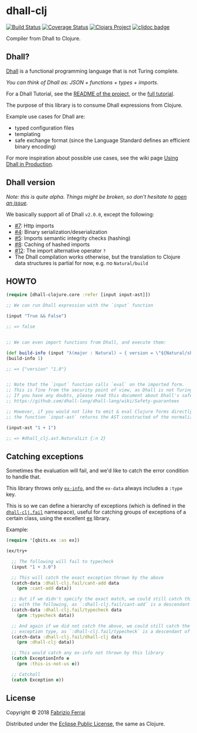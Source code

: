 # dhall-clj

[![Build Status](https://travis-ci.org/f-f/dhall-clj.svg?branch=master)](https://travis-ci.org/f-f/dhall-clj)
[![Coverage Status](https://coveralls.io/repos/github/f-f/dhall-clj/badge.svg?branch=master)](https://coveralls.io/github/f-f/dhall-clj?branch=master)
[![Clojars Project](https://img.shields.io/clojars/v/dhall-clj/dhall-clj.svg)](https://clojars.org/dhall-clj/dhall-clj)
[![cljdoc badge](https://cljdoc.xyz/badge/dhall-clj/dhall-clj)](https://cljdoc.xyz/d/dhall-clj/dhall-clj/CURRENT)

Compiler from Dhall to Clojure.

## Dhall?

[Dhall][dhall] is a functional programming language that is not Turing complete.

*You can think of Dhall as: JSON + functions + types + imports.*

For a Dhall Tutorial, see the [README of the project][dhall], or the [full tutorial][dhall-tutorial].

The purpose of this library is to consume Dhall expressions from Clojure.

Example use cases for Dhall are:
- typed configuration files
- templating
- safe exchange format (since the Language Standard defines an efficient binary encoding)

For more inspiration about possible use cases, see the wiki page
[Using Dhall in Production][dhall-production].

## Dhall version

*Note: this is quite alpha. Things might be broken, so don't hesitate to [open an issue][issues].*

We basically support all of Dhall `v2.0.0`, except the following:
- [#7](../../issues/7): Http imports
- [#4](../../issues/4): Binary serialization/deserialization
- [#5](../../issues/5): Imports semantic integrity checks (hashing)
- [#8](../../issues/8): Caching of hashed imports
- [#12](../../issues/12): The import alternative operator `?`
- The Dhall compilation works otherwise, but the translation to Clojure data structures is partial for now, e.g. no `Natural/build`

## HOWTO

```clojure
(require [dhall-clojure.core :refer [input input-ast]])

;; We can run Dhall expression with the `input` function

(input "True && False")

;; => false


;; We can even import functions from Dhall, and execute them:

(def build-info (input "λ(major : Natural) → { version = \"${Natural/show major}.0\" }"))
(build-info 1)

;; => {"version" "1.0"}


;; Note that the `input` function calls `eval` on the imported form.
;; This is fine from the security point of view, as Dhall is not Turing Complete.
;; If you have any doubts, please read this document about Dhall's safety guarantees:
;; https://github.com/dhall-lang/dhall-lang/wiki/Safety-guarantees

;; However, if you would not like to emit & eval Clojure forms directly,
;; the function `input-ast` returns the AST constructed of the normalized expression:

(input-ast "1 + 1")

;; => #dhall_clj.ast.NaturalLit {:n 2}
```

## Catching exceptions

Sometimes the evaluation will fail, and we'd like to catch the error condition to handle that.

This library throws only [`ex-info`][ex-info], and the `ex-data` always includes a `:type` key.

This is so we can define a hierarchy of exceptions (which is defined in the [`dhall-clj.fail`][fail]
namespace), useful for catching groups of exceptions of a certain class, using the excellent [ex][ex]
library.

Example:

```clojure
(require '[qbits.ex :as ex])

(ex/try+

  ;; The following will fail to typecheck
  (input "1 + 3.0")

  ;; This will catch the exact exception thrown by the above
  (catch-data :dhall-clj.fail/cant-add data
    (prn :cant-add data))

  ;; But if we didn't specify the exact match, we could still catch this
  ;; with the following, as `:dhall-clj.fail/cant-add` is a descendant of `:dhall-clj.fail/typecheck`
  (catch-data :dhall-clj.fail/typecheck data
    (prn :typecheck data))

  ;; And again if we did not catch the above, we could still catch the "library-wide"
  ;; exception type, as `:dhall-clj.fail/typecheck` is a descendant of `:dhall-clj.fail/dhall-clj`
  (catch-data :dhall-clj.fail/dhall-clj data
    (prn :dhall-clj data))

  ;; This would catch any ex-info not thrown by this library
  (catch ExceptionInfo e
    (prn :this-is-not-us e))

  ;; Catchall
  (catch Exception e))
```

## License

Copyright © 2018 [Fabrizio Ferrai](http://twitter.com/fabferrai)

Distributed under the
[Eclipse Public License](http://www.eclipse.org/legal/epl-v10.html),
the same as Clojure.

[dhall]: https://github.com/dhall-lang/dhall-lang
[dhall-tutorial]: http://hackage.haskell.org/package/dhall-1.17.0/docs/Dhall-Tutorial.html
[dhall-production]: https://github.com/dhall-lang/dhall-lang/wiki/Dhall-in-production
[issues]: https://github.com/f-f/dhall-clj/issues
[ex]: https://github.com/mpenet/ex
[ex-info]: https://clojuredocs.org/clojure.core/ex-info
[fail]: ./src/dhall_clj/fail.clj
